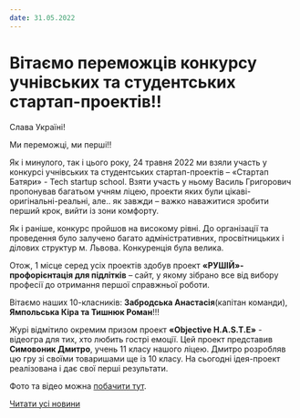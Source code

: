 ```yaml
---
date: 31.05.2022
---
```

# Вітаємо переможців конкурсу учнівських та студентських стартап-проектів!!

Слава Україні!

Ми переможці, ми перші!!

Як і минулого, так і цього року, 24 травня 2022 ми взяли участь у конкурсі учнівських та студентських стартап-проектів – «Стартап Батяри» - Tech startup school. Взяти участь у ньому Василь Григорович пропонував багатьом учням ліцею, проекти яких були цікаві-оригінальні-реальні, але.. як завжди – важко наважитися зробити перший крок, вийти із зони комфорту.

Як і раніше, конкурс пройшов на високому рівні. До організації та проведення було залучено багато адміністративних, просвітницьких і ділових структур м. Львова. Конкуренція була велика.

Отож, 1 місце серед усіх проектів здобув проект **«РУШІЙ»-профорієнтація для підлітків** – сайт, у якому зібрано все від вибору професії до отримання першої справжньої роботи.

Вітаємо наших 10-класників: **Забродська Анастасія**(капітан команди), **Ямпольська Кіра та Тишнюк Роман**!!!

Журі відмітило окремим призом проект **«Objective H.A.S.T.E»** - відеогра для тих, хто любить гострі емоції. Цей проект представив **Симовоник Дмитро**, учень 11 класу нашого ліцею. Дмитро розробляв цю гру зі своїми товаришами ще із 10 класу. На сьогодні ідея-проект реалізована і дає свої перші результати.

Фото та відео можна [побачити тут](https://m.facebook.com/story.php?story_fbid=2277694122388565&amp;id=100004439979764).

[Читати усі новини](/news)
